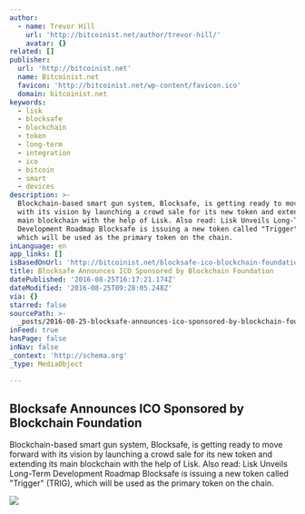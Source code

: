 ```yaml
---
author:
  - name: Trevor Hill
    url: 'http://bitcoinist.net/author/trevor-hill/'
    avatar: {}
related: []
publisher:
  url: 'http://bitcoinist.net'
  name: Bitcoinist.net
  favicon: 'http://bitcoinist.net/wp-content/favicon.ico'
  domain: bitcoinist.net
keywords:
  - lisk
  - blocksafe
  - blockchain
  - token
  - long-term
  - integration
  - ico
  - bitcoin
  - smart
  - devices
description: >-
  Blockchain-based smart gun system, Blocksafe, is getting ready to move forward
  with its vision by launching a crowd sale for its new token and extending its
  main blockchain with the help of Lisk. Also read: Lisk Unveils Long-Term
  Development Roadmap Blocksafe is issuing a new token called "Trigger" (TRIG),
  which will be used as the primary token on the chain.
inLanguage: en
app_links: []
isBasedOnUrl: 'http://bitcoinist.net/blocksafe-ico-blockchain-foundation/'
title: Blocksafe Announces ICO Sponsored by Blockchain Foundation
datePublished: '2016-08-25T16:17:21.174Z'
dateModified: '2016-08-25T09:28:05.248Z'
via: {}
starred: false
sourcePath: >-
  _posts/2016-08-25-blocksafe-announces-ico-sponsored-by-blockchain-foundation.md
inFeed: true
hasPage: false
inNav: false
_context: 'http://schema.org'
_type: MediaObject

---
```

<article style=""><h1>Blocksafe Announces ICO Sponsored by Blockchain Foundation</h1><p>Blockchain-based smart gun system, Blocksafe, is getting ready to move forward with its vision by launching a crowd sale for its new token and extending its main blockchain with the help of Lisk. Also read: Lisk Unveils Long-Term Development Roadmap Blocksafe is issuing a new token called "Trigger" (TRIG), which will be used as the primary token on the chain.</p><img src="http://bitcoinist.net/wp-content/uploads/2016/08/1397814394616.jpg" /></article>